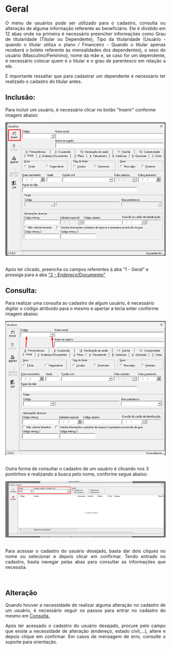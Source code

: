 # Geral

<p align="justify">O menu de usuários pode ser utilizado para o cadastro, consulta ou alteração de alguma informação referente ao beneficiário. Ele é dividido em 12 abas onde na primeira é necessário preencher informações como Grau de titularidade (Titular ou Dependente), Tipo da titularidade (Usuário - quando o titular utiliza o plano / Financeiro - Quando o titular apenas receberá o boleto referente às mensalidades dos dependentes), o sexo do usuário (Masculino/Feminino), nome da mãe e, se caso for um dependente, é necessário colocar quem é o titular e o grau de parentesco em relação a ele.
</p>

<p align="justify">É importante ressaltar que para cadastrar um dependente é necessário ter realizado o cadastro do titular antes.</p>

## Inclusão:

Para incluir um usuário, é necessário clicar no botão "Inserir" conforme imagem abaixo: <br>

<div align="center">
  <img src="https://github.com/LucasLD1/Manual-CPS/blob/main/Imagens/inserir_usuario.png">
</div>
<br>

Após ter clicado, preencha os campos referentes à aba "1 - Geral" e prossiga para a aba <a href="https://github.com/LucasLD1/Manual-CPS/blob/main/1%20-%20Cadastros/1.01%20-%20Usuários/2%20-%20Endereço%20e%20documentos.md">"2 - Endereço/Documento"</a> <br>

## Consulta:

Para realizar uma consulta ao cadastro de algum usuário, é necessário digitar o código atribuido para o mesmo e apertar a tecla enter conforme imagem abaixo: <br>

<div align="center">
  <img src="https://github.com/LucasLD1/Manual-CPS/blob/main/Imagens/consultar_usuario.png">
</div>
<br>

 Outra forma de consultar o cadastro de um usuário é clicando nos 3 pontinhos e realizando a busca pelo nome, conforme segue abaixo: <br>

<div align="center">
  <img src="https://github.com/LucasLD1/Manual-CPS/blob/main/Imagens/consultar_usuario2.png">
</div>
<br>

<p align="justify">Para acessar o cadastro do usuário desejado, basta dar dois cliques no nome ou selecionar e depois clicar em confirmar. Tendo entrado no cadastro, basta navegar pelas abas para consultar as informações que necessita. </p> <br>

## Alteração

<p align="justify">Quando houver a necessidade de realizar alguma alteração no cadastro de um usuário, é necessário seguir os passos para entrar no cadastro do mesmo em <a href="https://github.com/LucasLD1/Manual-CPS/blob/main/1%20-%20Cadastros/1.01%20-%20Usu%C3%A1rios/1%20-%20Geral.md#consulta">Consulta.</a></p>
<p align="justify">Após ter acessado o cadastro do usuário desejado, procure pelo campo que existe a necessidade de alteração (endereço, estado civil,...), altere e depois clique em confirmar. Em casos de mensagem de erro, consulte o suporte para orientação.</p>
